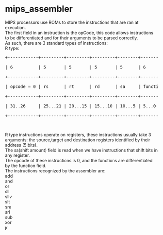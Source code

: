 # mips_assembler
MIPS processors use ROMs to store the instructions that are ran at execution. <br>
The first field in an instruction is the opCode, this code allows instructions to be differentiated and for their arguments to be parsed correctly. <br>
As such, there are 3 standard types of instructions: <br>
R type: <br>
<pre>
+------------+---------+---------+---------+--------+----------+  <br>
| 6          | 5       | 5       | 5       | 5      | 6        |  <br>
+------------+---------+---------+---------+--------+----------+  <br>
| opcode = 0 | rs      | rt      | rd      | sa     | function |  <br>
+------------+---------+---------+---------+--------+----------+  <br>
| 31..26     | 25...21 | 20...15 | 15...10 | 10...5 | 5...0    |  <br>
+------------+---------+---------+---------+--------+----------+  <br>
  </pre>
R type instructions operate on registers, these instructions usually take 3 arguments: the source,target and destination registers identified by their address (5 bits).  <br>
The sa(shift amount) field is read when we have instructions that shift bits in any register.  <br>
The opcode of these instructions is 0, and the functions are differentiated by the function field.  <br>
The instructions recognized by the assembler are:  <br>
add  <br>
and  <br>
or  <br>
sll  <br>
sllv  <br>
slt  <br>
sra  <br>
srl  <br>
sub  <br>
xor  <br>
jr  <br>
